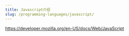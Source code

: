 ```yaml
---
title: Javascript介绍
slug: /programming-languages/javascript/
---
```


<https://developer.mozilla.org/en-US/docs/Web/JavaScript>

